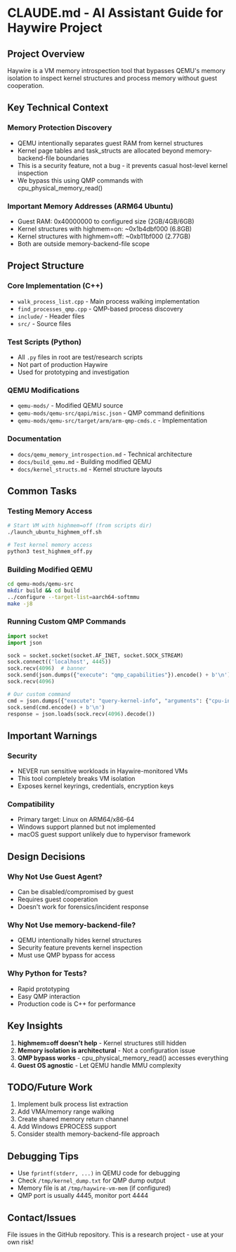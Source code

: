 # CLAUDE.md - AI Assistant Guide for Haywire Project

## Project Overview

Haywire is a VM memory introspection tool that bypasses QEMU's memory isolation to inspect kernel structures and process memory without guest cooperation.

## Key Technical Context

### Memory Protection Discovery
- QEMU intentionally separates guest RAM from kernel structures
- Kernel page tables and task_structs are allocated beyond memory-backend-file boundaries
- This is a security feature, not a bug - it prevents casual host-level kernel inspection
- We bypass this using QMP commands with cpu_physical_memory_read()

### Important Memory Addresses (ARM64 Ubuntu)
- Guest RAM: 0x40000000 to configured size (2GB/4GB/6GB)
- Kernel structures with highmem=on: ~0x1b4dbf000 (6.8GB)
- Kernel structures with highmem=off: ~0xb11bf000 (2.77GB)
- Both are outside memory-backend-file scope

## Project Structure

### Core Implementation (C++)
- `walk_process_list.cpp` - Main process walking implementation
- `find_processes_qmp.cpp` - QMP-based process discovery
- `include/` - Header files
- `src/` - Source files

### Test Scripts (Python)
- All `.py` files in root are test/research scripts
- Not part of production Haywire
- Used for prototyping and investigation

### QEMU Modifications
- `qemu-mods/` - Modified QEMU source
- `qemu-mods/qemu-src/qapi/misc.json` - QMP command definitions
- `qemu-mods/qemu-src/target/arm/arm-qmp-cmds.c` - Implementation

### Documentation
- `docs/qemu_memory_introspection.md` - Technical architecture
- `docs/build_qemu.md` - Building modified QEMU
- `docs/kernel_structs.md` - Kernel structure layouts

## Common Tasks

### Testing Memory Access
```bash
# Start VM with highmem=off (from scripts dir)
./launch_ubuntu_highmem_off.sh

# Test kernel memory access
python3 test_highmem_off.py
```

### Building Modified QEMU
```bash
cd qemu-mods/qemu-src
mkdir build && cd build
../configure --target-list=aarch64-softmmu
make -j8
```

### Running Custom QMP Commands
```python
import socket
import json

sock = socket.socket(socket.AF_INET, socket.SOCK_STREAM)
sock.connect(('localhost', 4445))
sock.recv(4096)  # banner
sock.send(json.dumps({"execute": "qmp_capabilities"}).encode() + b'\n')
sock.recv(4096)

# Our custom command
cmd = json.dumps({"execute": "query-kernel-info", "arguments": {"cpu-index": 0}})
sock.send(cmd.encode() + b'\n')
response = json.loads(sock.recv(4096).decode())
```

## Important Warnings

### Security
- NEVER run sensitive workloads in Haywire-monitored VMs
- This tool completely breaks VM isolation
- Exposes kernel keyrings, credentials, encryption keys

### Compatibility
- Primary target: Linux on ARM64/x86-64
- Windows support planned but not implemented
- macOS guest support unlikely due to hypervisor framework

## Design Decisions

### Why Not Use Guest Agent?
- Can be disabled/compromised by guest
- Requires guest cooperation
- Doesn't work for forensics/incident response

### Why Not Use memory-backend-file?
- QEMU intentionally hides kernel structures
- Security feature prevents kernel inspection
- Must use QMP bypass for access

### Why Python for Tests?
- Rapid prototyping
- Easy QMP interaction
- Production code is C++ for performance

## Key Insights

1. **highmem=off doesn't help** - Kernel structures still hidden
2. **Memory isolation is architectural** - Not a configuration issue
3. **QMP bypass works** - cpu_physical_memory_read() accesses everything
4. **Guest OS agnostic** - Let QEMU handle MMU complexity

## TODO/Future Work

1. Implement bulk process list extraction
2. Add VMA/memory range walking  
3. Create shared memory return channel
4. Add Windows EPROCESS support
5. Consider stealth memory-backend-file approach

## Debugging Tips

- Use `fprintf(stderr, ...)` in QEMU code for debugging
- Check `/tmp/kernel_dump.txt` for QMP dump output
- Memory file is at `/tmp/haywire-vm-mem` (if configured)
- QMP port is usually 4445, monitor port 4444

## Contact/Issues

File issues in the GitHub repository. This is a research project - use at your own risk!